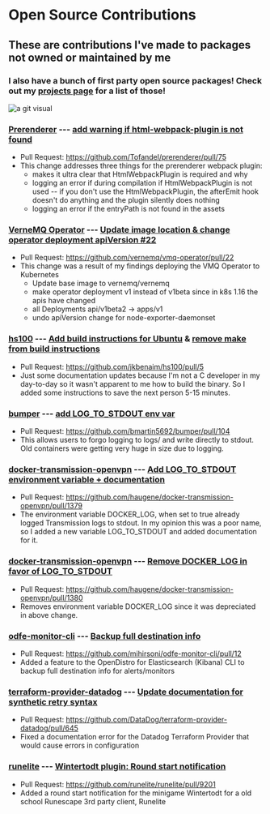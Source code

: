 # Open Source Contributions

## These are contributions I've made to packages not owned or maintained by me
### I also have a bunch of first party open source packages! Check out my [projects page](/projects) for a list of those!
![a git visual](~content/open-source/git.png)

### [Prerenderer](https://github.com/Tofandel/prerenderer/) --- [add warning if html-webpack-plugin is not found](https://github.com/Tofandel/prerenderer/commit/410ae86a6ffb1022a3706877dbf2408ba9f87a50)
- Pull Request: https://github.com/Tofandel/prerenderer/pull/75
- This change addresses three things for the prerenderer webpack plugin:
    - makes it ultra clear that HtmlWebpackPlugin is required and why
    - logging an error if during compilation if HtmlWebpackPlugin is not used -- if you don't use the HtmlWebpackPlugin, the afterEmit hook doesn't do anything and the plugin silently does nothing
    - logging an error if the entryPath is not found in the assets

### [VerneMQ Operator](https://github.com/vernemq/vmq-operator) --- [Update image location & change operator deployment apiVersion #22](https://github.com/vernemq/vmq-operator/commit/37f75f8fba0fee1435f5699c0accc39743065b14)
- Pull Request: https://github.com/vernemq/vmq-operator/pull/22
- This change was a result of my findings deploying the VMQ Operator to Kubernetes
    - Update base image to vernemq/vernemq
    - make operator deployment v1 instead of v1beta since in k8s 1.16 the apis have changed
    - all Deployments api/v1beta2 -> apps/v1
    - undo apiVersion change for node-exporter-daemonset 

### [hs100](https://github.com/jkbenaim/hs100) --- [Add build instructions for Ubuntu](https://github.com/jkbenaim/hs100/commit/ee2c7de86ba01b0ba27649265647a3f9f761c898) & [remove make from build instructions](https://github.com/jkbenaim/hs100/commit/75e80d3b6ea31e92aba00b2fa3bb3c53f9c870e7)
- Pull Request: https://github.com/jkbenaim/hs100/pull/5
- Just some documentation updates because I'm not a C developer in my day-to-day so it wasn't apparent to me how to build the binary. So I added some instructions to save the next person 5-15 minutes.

### [bumper](https://github.com/bmartin5692/bumper) --- [add LOG_TO_STDOUT env var](https://github.com/bmartin5692/bumper/commit/436830cdd6ac039e6053bb402fc23186246ebc59)
- Pull Request: https://github.com/bmartin5692/bumper/pull/104 
- This allows users to forgo logging to logs/ and write directly to stdout. Old containers were getting very huge in size due to logging.

### [docker-transmission-openvpn](https://github.com/haugene/docker-transmission-openvpn/) --- [Add LOG_TO_STDOUT environment variable + documentation](https://github.com/haugene/docker-transmission-openvpn/commit/e3d27e8172fb50e1532f01a24420a34899285ae7)
- Pull Request: https://github.com/haugene/docker-transmission-openvpn/pull/1379
- The environment variable DOCKER_LOG, when set to true already logged Transmission logs to stdout. In my opinion this was a poor name, so I added a new variable LOG_TO_STDOUT and added documentation for it.

### [docker-transmission-openvpn](https://github.com/haugene/docker-transmission-openvpn/) --- [Remove DOCKER_LOG in favor of LOG_TO_STDOUT](https://github.com/haugene/docker-transmission-openvpn/commit/e0eaa0e643041a6639c6779f311010e8d21bd56a)
- Pull Request: https://github.com/haugene/docker-transmission-openvpn/pull/1380
- Removes environment variable DOCKER_LOG since it was depreciated in above change.

### [odfe-monitor-cli](https://github.com/mihirsoni/odfe-monitor-cli) --- [Backup full destination info](https://github.com/mihirsoni/odfe-monitor-cli/commit/65993f1526a883dbc4b5c97e3a8ab1d6c875ab23)
- Pull Request: https://github.com/mihirsoni/odfe-monitor-cli/pull/12
- Added a feature to the OpenDistro for Elasticsearch (Kibana) CLI to backup full destination info for alerts/monitors

### [terraform-provider-datadog](https://github.com/DataDog/terraform-provider-datadog/) --- [Update documentation for synthetic retry syntax](https://github.com/DataDog/terraform-provider-datadog/commit/b8fcdbc870de0f277ecf2245b5d8867cd6507b98)
- Pull Request: https://github.com/DataDog/terraform-provider-datadog/pull/645
- Fixed a documentation error for the Datadog Terraform Provider that would cause errors in configuration

### [runelite](https://github.com/runelite/runelite/) --- [Wintertodt plugin: Round start notification](https://github.com/runelite/runelite/commit/80f0000f894e817ceb0cf2f7c427b75f75ccb6d8)
- Pull Request: https://github.com/runelite/runelite/pull/9201
- Added a round start notification for the minigame Wintertodt for a old school Runescape 3rd party client, Runelite